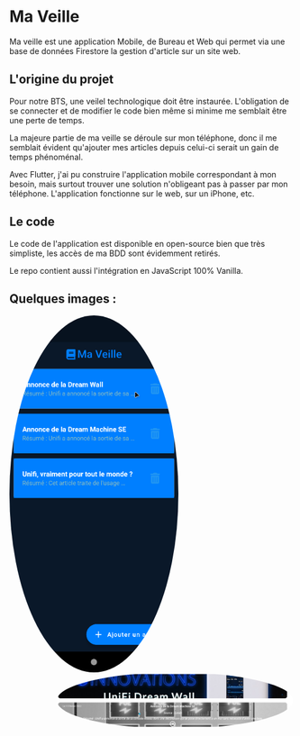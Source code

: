 # Ma Veille

Ma veille est une application Mobile, de Bureau et Web qui permet via une base de données Firestore la gestion d'article sur un site web.

## L'origine du projet

Pour notre BTS, une veilel technologique doit être instaurée. L'obligation de se connecter et de modifier le code bien même si minime me semblait être une perte de temps.

La majeure partie de ma veille se déroule sur mon téléphone, donc il me semblait évident qu'ajouter mes articles depuis celui-ci serait un gain de temps phénoménal.

Avec Flutter, j'ai pu construire l'application mobile correspondant à mon besoin, mais surtout trouver une solution n'obligeant pas à passer par mon téléphone. L'application fonctionne sur le web, sur un iPhone, etc.

## Le code

Le code de l'application est disponible en open-source bien que très simpliste, les accès de ma BDD sont évidemment retirés.

Le repo contient aussi l'intégration en JavaScript 100% Vanilla.



## Quelques images :

<img align="left" src="app.png" width="300px" style="border-radius:50%">

<img align="right" src="articles.png" height="100px" style="border-radius:50%">


